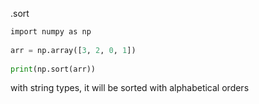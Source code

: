.sort

```python
import numpy as np  
  
arr = np.array([3, 2, 0, 1])  
  
print(np.sort(arr))
```
with string types, it will be sorted with alphabetical orders
